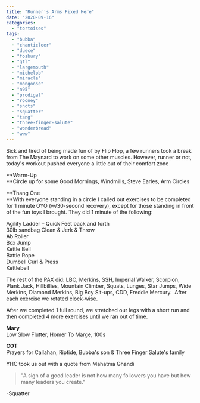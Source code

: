 ```yaml
---
title: "Runner's Arms Fixed Here"
date: "2020-09-16"
categories: 
  - "tortoises"
tags: 
  - "bubba"
  - "chanticleer"
  - "duece"
  - "fosbury"
  - "gtl"
  - "largemouth"
  - "michelob"
  - "miracle"
  - "mongoose"
  - "n95"
  - "prodigal"
  - "rooney"
  - "snots"
  - "squatter"
  - "tang"
  - "three-finger-salute"
  - "wonderbread"
  - "www"
---
```


Sick and tired of being made fun of by Flip Flop, a few runners took a break from The Maynard to work on some other muscles. However, runner or not, today's workout pushed everyone a little out of their comfort zone

**Warm-Up  
**Circle up for some Good Mornings, Windmills, Steve Earles, Arm Circles

**Thang One  
**With everyone standing in a circle I called out exercises to be completed for 1 minute OYO (w/30-second recovery), except for those standing in front of the fun toys I brought. They did 1 minute of the following:

Agility Ladder – Quick Feet back and forth  
30lb sandbag Clean & Jerk & Throw  
Ab Roller  
Box Jump  
Kettle Bell  
Battle Rope  
Dumbell Curl & Press  
Kettlebell

The rest of the PAX did: LBC, Merkins, SSH, Imperial Walker, Scorpion, Plank Jack, Hillbillies, Mountain Climber, Squats, Lunges, Star Jumps, Wide Merkins, Diamond Merkins, Big Boy Sit-ups, CDD, Freddie Mercury.  After each exercise we rotated clock-wise.

After we completed 1 full round, we stretched our legs with a short run and then completed 4 more exercises until we ran out of time.

**Mary**  
Low Slow Flutter, Homer To Marge, 100s

**COT**  
Prayers for Callahan, Riptide, Bubba's son & Three Finger Salute's family

YHC took us out with a quote from Mahatma Ghandi

> "A sign of a good leader is not how many followers you have but how many leaders you create."

\-Squatter

